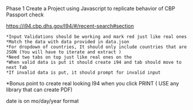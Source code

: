 Phase 1 Create a Project using Javascript to replicate behavior of CBP Passport check

https://i94.cbp.dhs.gov/I94/#/recent-search#section

<!-- Acceptance Criteria -->
    *Input Validations should be working and mark red just like real ones
    *Match the data with data provided in data.json
    *For dropdown of countries, It should only include countries that are JSON (You will have to iterate and extract )
    *Need two tabs on top just like real ones on the
    *When valid data is put it should create i94 and tab should move to next Tab
    *If invalid data is put, it should prompt for invalid input

*Bonus point to create real looking I94 when you click PRINT ( USE any library that can create PDF)

date is on mo/day/year format
